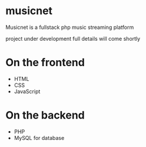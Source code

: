 # musicnet
Musicnet is a fullstack php music streaming platform

project under development full details will come shortly

# On the frontend

- HTML
- CSS
- JavaScript

# On the backend

- PHP
- MySQL for database
